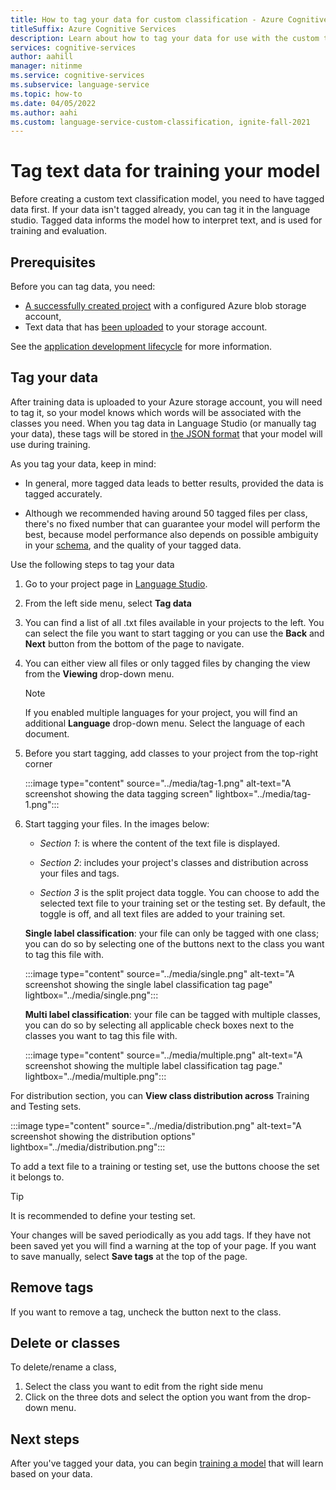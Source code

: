 ```yaml
---
title: How to tag your data for custom classification - Azure Cognitive Services
titleSuffix: Azure Cognitive Services
description: Learn about how to tag your data for use with the custom text classification API.
services: cognitive-services
author: aahill
manager: nitinme
ms.service: cognitive-services
ms.subservice: language-service
ms.topic: how-to
ms.date: 04/05/2022
ms.author: aahi
ms.custom: language-service-custom-classification, ignite-fall-2021
---
```


# Tag text data for training your model 

Before creating a custom text classification model, you need to have tagged data first. If your data isn't tagged already, you can tag it in the language studio. Tagged data informs the model how to interpret text, and is used for training and evaluation.

## Prerequisites

Before you can tag data, you need:
* [A successfully created project](create-project.md) with a configured Azure blob storage account, 
* Text data that has [been uploaded](create-project.md#prepare-training-data) to your storage account.

See the [application development lifecycle](../overview.md#project-development-lifecycle) for more information.

## Tag your data

After training data is uploaded to your Azure storage account, you will need to tag it, so your model knows which words will be associated with the classes you need. When you tag data in Language Studio (or manually tag your data), these tags will be stored in [the JSON format](../concepts/data-formats.md) that your model will use during training. 

As you tag your data, keep in mind:

* In general, more tagged data leads to better results, provided the data is tagged accurately.

* Although we recommended having around 50 tagged files per class, there's no fixed number that can guarantee your model will perform the best, because model performance also depends on possible ambiguity in your [schema](design-schema.md), and the quality of your tagged data.

Use the following steps to tag your data

1. Go to your project page in [Language Studio](https://aka.ms/custom-classification).

1. From the left side menu, select **Tag data**

3. You can find a list of all .txt files available in your projects to the left. You can select the file you want to start tagging or you can use the **Back** and **Next** button from the bottom of the page to navigate.  
    
4.  You can either view all files or only tagged files by changing the view from the **Viewing** drop-down menu. 

    > [!NOTE]
    > If you enabled multiple languages for your project, you will find an additional **Language** drop-down menu. Select the language of each document.

5. Before you start tagging, add classes to your project from the top-right corner

    :::image type="content" source="../media/tag-1.png" alt-text="A screenshot showing the data tagging screen" lightbox="../media/tag-1.png":::

6. Start tagging your files. In the images below:

    * *Section 1*: is where the content of the text file is displayed.

    * *Section 2*: includes your project's classes and distribution across your files and tags. 

    * *Section 3* is the split project data toggle. You can choose to add the selected text file to your training set or the testing set. By default, the toggle is off, and all text files are added to your training set.     

    **Single label classification**: your file can only be tagged with one class; you can do so by selecting one of the buttons next to the class you want to tag this file with.

    :::image type="content" source="../media/single.png" alt-text="A screenshot showing the single label classification tag page" lightbox="../media/single.png":::

    **Multi label classification**: your file can be tagged with multiple classes, you can do so by selecting all applicable check boxes next to the classes you want to tag this file with.

    :::image type="content" source="../media/multiple.png" alt-text="A screenshot showing the multiple label classification tag page." lightbox="../media/multiple.png":::

For distribution section, you can **View class distribution across** Training and Testing sets.
   
:::image type="content" source="../media/distribution.png" alt-text="A screenshot showing the distribution options" lightbox="../media/distribution.png":::

To add a text file to a training or testing set, use the buttons choose the set it belongs to.

> [!TIP]
> It is recommended to define your testing set.

Your changes will be saved periodically as you add tags. If they have not been saved yet you will find a warning at the top of your page. If you want to save manually, select **Save tags** at the top of the page.

## Remove tags

If you want to remove a tag, uncheck the button next to the class.

## Delete or classes

To delete/rename a class,

1. Select the class you want to edit from the right side menu
2. Click on the three dots and select the option you want from the drop-down menu.

## Next steps

After you've tagged your data, you can begin [training a model](train-model.md) that will learn based on your data.
